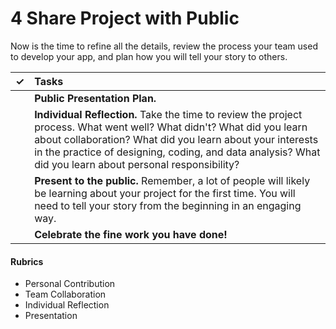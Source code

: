 # 4 Share Project with Public

Now is the time to refine all the details, review the process your team used to develop your app, and plan how you will tell your story to others.

| **✓** | **Tasks** |
| :---: | :--- |
|  | **Public Presentation Plan.** |
|  | **Individual Reflection.** Take the time to review the project process. What went well? What didn't? What did you learn about collaboration? What did you learn about your interests in the practice of designing, coding, and data analysis? What did you learn about personal responsibility? |
|  | **Present to the public.** Remember, a lot of people will likely be learning about your project for the first time. You will need to tell your story from the beginning in an engaging way. |
|  | **Celebrate the fine work you have done!** |

#### Rubrics

* Personal Contribution
* Team Collaboration
* Individual Reflection
* Presentation

